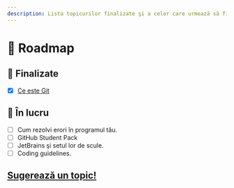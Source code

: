 ```yaml
---
description: Lista topicurilor finalizate şi a celor care urmează să fie adăugate aici
---
```


# 🚙 Roadmap

## 🏁 Finalizate

* [x] [Ce este Git](docs/git-istoria-fisierelor-tale/)

## 🔨 În lucru

* [ ] Cum rezolvi erori în programul tău.
* [ ] GitHub Student Pack
* [ ] JetBrains şi setul lor de scule.
* [ ] Coding guidelines.

## [Sugerează un topic!](proposals.md)



